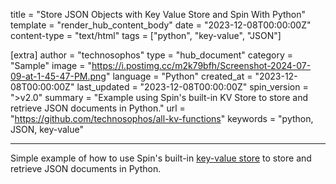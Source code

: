 title = "Store JSON Objects with Key Value Store and Spin With Python"
template = "render_hub_content_body"
date = "2023-12-08T00:00:00Z"
content-type = "text/html"
tags = ["python", "key-value", "JSON"]

[extra]
author = "technosophos"
type = "hub_document"
category = "Sample"
image = "https://i.postimg.cc/m2k79bfh/Screenshot-2024-07-09-at-1-45-47-PM.png"
language = "Python"
created_at = "2023-12-08T00:00:00Z"
last_updated = "2023-12-08T00:00:00Z"
spin_version = ">v2.0"
summary =  "Example using Spin's built-in KV Store to store and retrieve JSON documents in Python."
url = "https://github.com/technosophos/all-kv-functions"
keywords = "python, JSON, key-value"

---

Simple example of how to use Spin's built-in [key-value store](../../spin/v2/key-value-store-tutorial) to store and retrieve JSON documents in Python. 